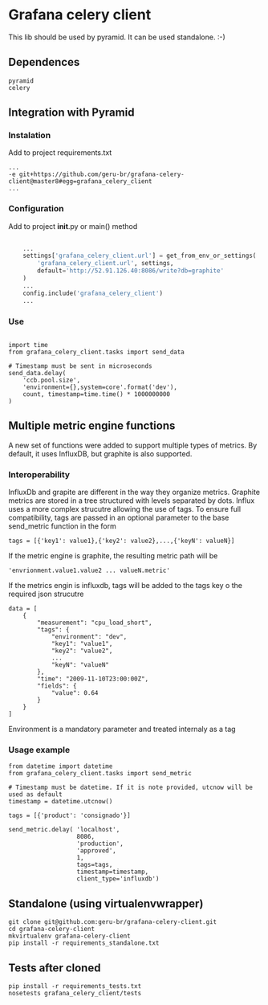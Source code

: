 # Grafana celery client

This lib should be used by pyramid. It can be used standalone. :-)

## Dependences
```
pyramid
celery
```

## Integration with Pyramid

### Instalation

Add to project requirements.txt

```shell
...
-e git+https://github.com/geru-br/grafana-celery-client@master8#egg=grafana_celery_client
...

```

### Configuration
Add to project __init__.py or main() method

```python
	
    ...
    settings['grafana_celery_client.url'] = get_from_env_or_settings(
        'grafana_celery_client.url', settings,
        default='http://52.91.126.40:8086/write?db=graphite'
    )
    ...
    config.include('grafana_celery_client')
    ...

```

### Use

```

import time
from grafana_celery_client.tasks import send_data

# Timestamp must be sent in microseconds
send_data.delay(
    'ccb.pool.size',
    'environment={},system=core'.format('dev'),
    count, timestamp=time.time() * 1000000000
)
```

## Multiple metric engine functions

A new set of functions were added to support multiple types of metrics. By default, it uses InfluxDB, but graphite is also supported. 

### Interoperability

InfluxDb and grapite are different in the way they organize metrics. Graphite metrics are stored in a tree structured with levels separated by dots. Influx uses a more complex strucutre allowing the use of tags. To ensure full compatibility, tags are passed in an optional parameter to the base send_metric function in the form

```
tags = [{'key1': value1},{'key2': value2},...,{'keyN': valueN}]
```

If the metric engine is graphite, the resulting metric path will be

```
'envrionment.value1.value2 ... valueN.metric'

```

If the metrics engin is influxdb, tags will be added to the tags key o the required json strucutre

```
data = [
    {
        "measurement": "cpu_load_short",
        "tags": {
            "environment": "dev",
            "key1": "value1",
            "key2": "value2",
            ...
            "keyN": "valueN"
        },
        "time": "2009-11-10T23:00:00Z",
        "fields": {
            "value": 0.64
        }
    }
]
```

Environment is a mandatory parameter and treated internaly as a tag

### Usage example

```
from datetime import datetime
from grafana_celery_client.tasks import send_metric

# Timestamp must be datetime. If it is note provided, utcnow will be used as default
timestamp = datetime.utcnow()

tags = [{'product': 'consignado'}]

send_metric.delay( 'localhost',
                   8086, 
                   'production', 
                   'approved', 
                   1, 
                   tags=tags, 
                   timestamp=timestamp,
                   client_type='influxdb')
```



## Standalone (using virtualenvwrapper)


```shell
git clone git@github.com:geru-br/grafana-celery-client.git
cd grafana-celery-client
mkvirtualenv grafana-celery-client
pip install -r requirements_standalone.txt
```


## Tests after cloned


```shell
pip install -r requirements_tests.txt
nosetests grafana_celery_client/tests

```

